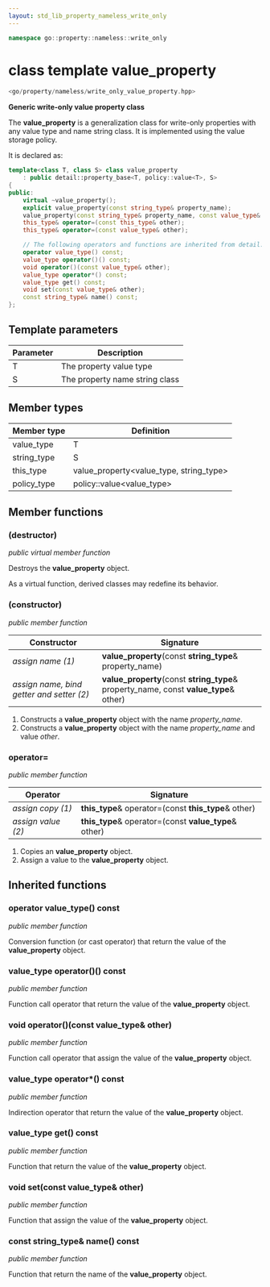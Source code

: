 ```yaml
---
layout: std_lib_property_nameless_write_only
---
```


```c++
namespace go::property::nameless::write_only
```

# class template value_property

```c++
<go/property/nameless/write_only_value_property.hpp>
```

**Generic write-only value property class**

The **value_property** is a generalization class for write-only properties with any value type and name string class.
It is implemented using the value storage policy.

It is declared as:

```c++
template<class T, class S> class value_property
    : public detail::property_base<T, policy::value<T>, S>
{
public:
    virtual ~value_property();
    explicit value_property(const string_type& property_name);
    value_property(const string_type& property_name, const value_type& other);
    this_type& operator=(const this_type& other);
    this_type& operator=(const value_type& other);

    // The following operators and functions are inherited from detail::property_base<T, policy::value<T>, S>
    operator value_type() const;
    value_type operator()() const;
    void operator()(const value_type& other);
    value_type operator*() const;
    value_type get() const;
    void set(const value_type& other);
    const string_type& name() const;
};
```

## Template parameters

Parameter | Description
-|-
T | The property value type
S | The property name string class

## Member types

Member type | Definition
-|-
value_type | T
string_type | S
this_type | value_property<value_type, string_type>
policy_type | policy\::value<value_type>

## Member functions

### (destructor)

*public virtual member function*

Destroys the **value_property** object.

As a virtual function, derived classes may redefine its behavior.

### (constructor)

*public member function*

Constructor | Signature
-|-
*assign name (1)* | **value_property**(const **string_type**& property_name)
*assign name, bind getter and setter (2)* | **value_property**(const **string_type**& property_name, const **value_type**& other)

1. Constructs a **value_property** object with the name *property_name*.
2. Constructs a **value_property** object with the name *property_name* and value *other*.

### operator=

*public member function*

Operator | Signature
-|-
*assign copy (1)* | **this_type**& operator=(const **this_type**& other)
*assign value (2)* | **this_type**& operator=(const **value_type**& other)

1. Copies an **value_property** object.
2. Assign a value to the **value_property** object.

## Inherited functions

### operator value_type() const

*public member function*

Conversion function (or cast operator) that return the value of the **value_property** object.

### value_type operator()() const

*public member function*

Function call operator that return the value of the **value_property** object.

### void operator()(const value_type& other)

*public member function*

Function call operator that assign the value of the **value_property** object.

### value_type operator*() const

*public member function*

Indirection operator that return the value of the **value_property** object.

### value_type get() const

*public member function*

Function that return the value of the **value_property** object.

### void set(const value_type& other)

*public member function*

Function that assign the value of the **value_property** object.

### const string_type& name() const

*public member function*

Function that return the name of the **value_property** object.
